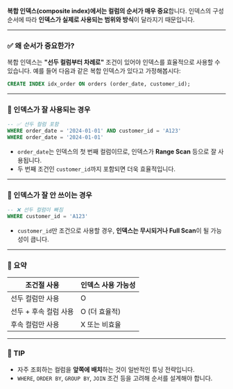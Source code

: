  **복합 인덱스(composite index)에서는 컬럼의 순서가 매우 중요**합니다.
인덱스의 구성 순서에 따라 **인덱스가 실제로 사용되는 범위와 방식**이 달라지기 때문입니다.

---

### ✅ 왜 순서가 중요한가?

복합 인덱스는 **"선두 컬럼부터 차례로"** 조건이 있어야 인덱스를 효율적으로 사용할 수 있습니다.
예를 들어 다음과 같은 복합 인덱스가 있다고 가정해봅시다:

```sql
CREATE INDEX idx_order ON orders (order_date, customer_id);
```

---

### 🎯 인덱스가 잘 사용되는 경우

```sql
-- ✅ 선두 컬럼 포함
WHERE order_date = '2024-01-01' AND customer_id = 'A123'
WHERE order_date = '2024-01-01'
```

* `order_date`는 인덱스의 첫 번째 컬럼이므로, 인덱스가 **Range Scan** 등으로 잘 사용됩니다.
* 두 번째 조건인 `customer_id`까지 포함되면 더욱 효율적입니다.

---

### 🚫 인덱스가 잘 안 쓰이는 경우

```sql
-- ❌ 선두 컬럼이 빠짐
WHERE customer_id = 'A123'
```

* `customer_id`만 조건으로 사용할 경우, **인덱스는 무시되거나 Full Scan**이 될 가능성이 큽니다.

---

### 🧠 요약

| 조건절 사용        | 인덱스 사용 가능성 |
| ------------- | ---------- |
| 선두 컬럼만 사용     | O          |
| 선두 + 후속 컬럼 사용 | O (더 효율적)  |
| 후속 컬럼만 사용     | X 또는 비효율   |

---

### 📌 TIP

* 자주 조회하는 컬럼을 **앞쪽에 배치**하는 것이 일반적인 튜닝 전략입니다.
* `WHERE`, `ORDER BY`, `GROUP BY`, `JOIN` 조건 등을 고려해 순서를 설계해야 합니다.

